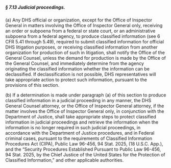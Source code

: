 ##### § 7.13 Judicial proceedings. #####

(a) Any DHS official or organization, except for the Office of Inspector General in matters involving the Office of Inspector General only, receiving an order or subpoena from a federal or state court, or an administrative subpoena from a federal agency, to produce classified information (see 6 CFR 5.41 through 5.49), required to submit classified information for official DHS litigation purposes, or receiving classified information from another organization for production of such in litigation, shall notify the Office of the General Counsel, unless the demand for production is made by the Office of the General Counsel, and immediately determine from the agency originating the classified information whether the information can be declassified. If declassification is not possible, DHS representatives will take appropriate action to protect such information, pursuant to the provisions of this section.

(b) If a determination is made under paragraph (a) of this section to produce classified information in a judicial proceeding in any manner, the DHS General Counsel attorney, or the Office of Inspector General attorney, if the matter involves the Office of Inspector General only, in conjunction with the Department of Justice, shall take appropriate steps to protect classified information in judicial proceedings and retrieve the information when the information is no longer required in such judicial proceedings, in accordance with the Department of Justice procedures, and in Federal criminal cases, pursuant to the requirements of Classified Information Procedures Act (CIPA), Public Law 96-456, 94 Stat. 2025, (18 U.S.C. App.), and the “Security Procedures Established Pursuant to Public Law 96-456, 94 Stat. 2025, by the Chief Justice of the United States for the Protection of Classified Information,” and other applicable authorities.
